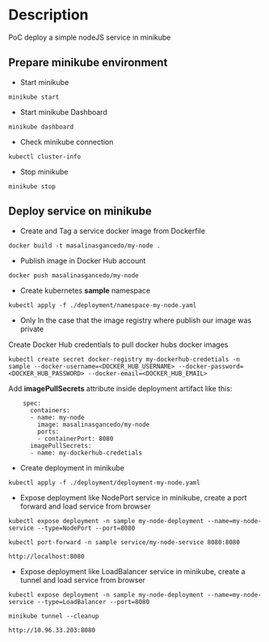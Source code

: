 # Description
PoC deploy a simple nodeJS service in minikube

## Prepare minikube environment
- Start minikube
```shell
minikube start
```

- Start minikube Dashboard
```shell
minikube dashboard
```

- Check minikube connection
```shell
kubectl cluster-info
```

- Stop minikube
```shell
minikube stop
```

## Deploy service on minikube
- Create and Tag a service docker image from Dockerfile
```shell
docker build -t masalinasgancedo/my-node .
```

- Publish image in Docker Hub account
```shell
docker push masalinasgancedo/my-node
```

- Create kubernetes **sample** namespace
```shell
kubectl apply -f ./deployment/namespace-my-node.yaml
```

- Only In the case that the image registry where publish our image was private

Create Docker Hub credentials to pull docker hubs docker images
```shell
kubectl create secret docker-registry my-dockerhub-credetials -n sample --docker-username=<DOCKER_HUB_USERNAME> --docker-password=<DOCKER_HUB_PASSWORD> --docker-email=<DOCKER_HUB_EMAIL>
```

Add **imagePullSecrets** attribute inside deployment artifact like this:
```shell
    spec:
      containers:
      - name: my-node
        image: masalinasgancedo/my-node
        ports:
        - containerPort: 8080
      imagePullSecrets:
      - name: my-dockerhub-credetials
```

- Create deployment in minikube
```shell
kubectl apply -f ./deployment/deployment-my-node.yaml
```

- Expose deployment like NodePort service in minikube, create a port forward and load service from browser
```shell
kubectl expose deployment -n sample my-node-deployment --name=my-node-service --type=NodePort --port=8080
```

```shell
kubectl port-forward -n sample service/my-node-service 8080:8080
```

```shell
http://localhost:8080
```

- Expose deployment like LoadBalancer service in minikube, create a tunnel and load service from browser
```shell
kubectl expose deployment -n sample my-node-deployment --name=my-node-service --type=LoadBalancer --port=8080
```

```shell
minikube tunnel --cleanup
```

```shell
http://10.96.33.203:8080
```
